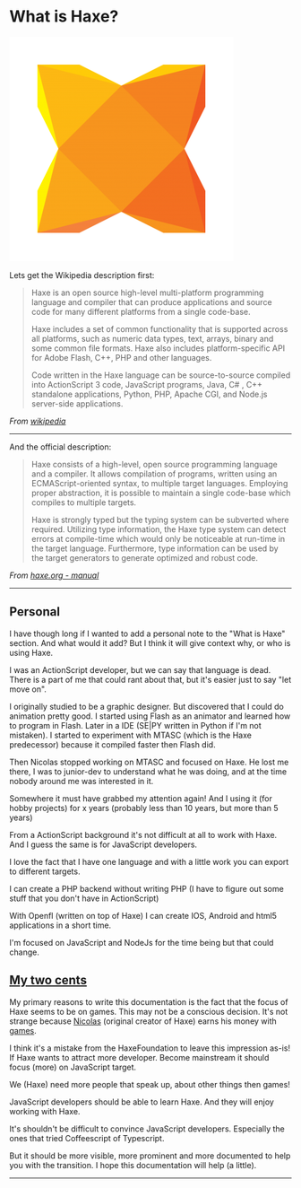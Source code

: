 # What is Haxe?

![Haxe logo](../img/haxe_logo.png)

Lets get the Wikipedia description first:

> Haxe is an open source high-level multi-platform programming language and compiler that can produce applications and source code for many different platforms from a single code-base.
>
> Haxe includes a set of common functionality that is supported across all platforms, such as numeric data types, text, arrays, binary and some common file formats. Haxe also includes platform-specific API for Adobe Flash, C++, PHP and other languages.
>
> Code written in the Haxe language can be source-to-source compiled into ActionScript 3 code, JavaScript programs, Java, C# , C++ standalone applications, Python, PHP, Apache CGI, and Node.js server-side applications.

_From [wikipedia](https://en.wikipedia.org/wiki/Haxe)_

---

And the official description:

> Haxe consists of a high-level, open source programming language and a compiler. It allows compilation of programs, written using an ECMAScript-oriented syntax, to multiple target languages. Employing proper abstraction, it is possible to maintain a single code-base which compiles to multiple targets.
>
> Haxe is strongly typed but the typing system can be subverted where required. Utilizing type information, the Haxe type system can detect errors at compile-time which would only be noticeable at run-time in the target language. Furthermore, type information can be used by the target generators to generate optimized and robust code.

_From [haxe.org - manual](http://haxe.org/manual/introduction-what-is-haxe.html)_

---

## Personal

I have though long if I wanted to add a personal note to the "What is Haxe" section. And what would it add?
But I think it will give context why, or who is using Haxe.

I was an ActionScript developer, but we can say that language is dead.
There is a part of me that could rant about that, but it's easier just to say "let move on".

I originally studied to be a graphic designer. But discovered that I could do animation pretty good.
I started using Flash as an animator and learned how to program in Flash. Later in a IDE (SE|PY written in Python if I'm not mistaken).
I started to experiment with MTASC (which is the Haxe predecessor) because it compiled faster then Flash did.

Then Nicolas stopped working on MTASC and focused on Haxe. He lost me there, I was to junior-dev to understand what he was doing, and at the time nobody around me was interested in it.

Somewhere it must have grabbed my attention again! And I using it (for hobby projects) for x years (probably less than 10 years, but more than 5 years)

From a ActionScript background it's not difficult at all to work with Haxe. And I guess the same is for JavaScript developers.

I love the fact that I have one language and with a little work you can export to different targets.

I can create a PHP backend without writing PHP (I have to figure out some stuff that you don't have in ActionScript)

With Openfl (written on top of Haxe) I can create IOS, Android and html5 applications in a short time.

I'm focused on JavaScript and NodeJs for the time being but that could change.

<a name="2ct"></a>

## [My two cents](https://en.wikipedia.org/wiki/My_two_cents)

My primary reasons to write this documentation is the fact that the focus of Haxe seems to be on games. This may not be a conscious decision. It's not strange because [Nicolas](https://twitter.com/ncannasse) (original creator of Haxe) earns his money with [games](http://shirogames.com/).

I think it's a mistake from the HaxeFoundation to leave this impression as-is! If Haxe wants to attract more developer. Become mainstream it should focus (more) on JavaScript target.

We (Haxe) need more people that speak up, about other things then games!

JavaScript developers should be able to learn Haxe. And they will enjoy working with Haxe.

It's shouldn't be difficult to convince JavaScript developers. Especially the ones that tried Coffeescript of Typescript.

But it should be more visible, more prominent and more documented to help you with the transition.
I hope this documentation will help (a little).

---
